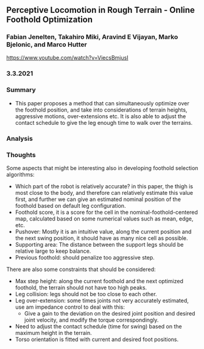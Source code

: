 #

## Perceptive Locomotion in Rough Terrain - Online Foothold Optimization

### Fabian Jenelten, Takahiro Miki, Aravind E Vijayan, Marko Bjelonic, and Marco Hutter
https://www.youtube.com/watch?v=ViecsBmjusI
### 3.3.2021

### Summary

- This paper proposes a method that can simultaneously optimize over the foothold position, and take into considerations of terrain heights, aggressive motions, over-extensions etc. It is also able to adjust the contact schedule to give the leg enough time to walk over the terrains.
  

### Analysis

### Thoughts

Some aspects that might be interesting also in developing foothold selection algorithms:

- Which part of the robot is relatively accurate? in this paper, the thigh is most close to the body, and therefore can relatively estimate this value first, and further we can give an estimated nominal position of the foothold based on default leg configuration.
- Foothold score, it is a score for the cell in the nominal-foothold-centered map, calculated based on some numerical values such as mean, edge, etc.
- Pushover: Mostly it is an intuitive value, along the current position and the next swing position, it should have as many nice cell as possible.
- Supporting area: The distance between the support legs should be relative large to keep balance.
- Previous foothold: should penalize too aggressive step.
  
There are also some constraints that should be considered:
- Max step height: along the current foothold and the next optimized foothold, the terrain should not have too high peaks.
- Leg collision: legs should not be too close to each other.
- Leg over-extension: some times joints not very accurately estimated, use am impedance control to deal with this:
  - Give a gain to the deviation on the desired joint position and desired joint velocity, and modify the torque correspondingly.
- Need to adjust the contact schedule (time for swing) based on the maximum height in the terrain. 
- Torso orientation is fitted with current and desired foot positions.